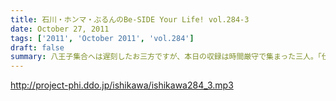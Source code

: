 ```yaml
---
title: 石川・ホンマ・ぶるんのBe-SIDE Your Life! vol.284-3
date: October 27, 2011
tags: ['2011', 'October 2011', 'vol.284']
draft: false
summary: 八王子集合へは遅刻したお三方ですが、本日の収録は時間厳守で集まった三人。「仕事無」Tシャツをはおったリスナーも学園祭に来てくれたようですが・・・そういえば、NAMAEもいただいた「仕事無」Tシャツ。まだ袖を通していないなぁ。NAMAE
---
```


http://project-phi.ddo.jp/ishikawa/ishikawa284_3.mp3